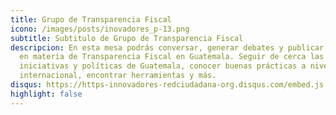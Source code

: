 ```yaml
---
title: Grupo de Transparencia Fiscal
icono: /images/posts/inovadores_p-13.png
subtitle: Subtitulo de Grupo de Transparencia Fiscal
descripcion: En esta mesa podrás conversar, generar debates y publicar insumos
  en materia de Transparencia Fiscal en Guatemala. Seguir de cerca las
  iniciativas y políticas de Guatemala, conocer buenas prácticas a nivel
  internacional, encontrar herramientas y más.
disqus: https://https-innovadores-redciudadana-org.disqus.com/embed.js
highlight: false
---
```

